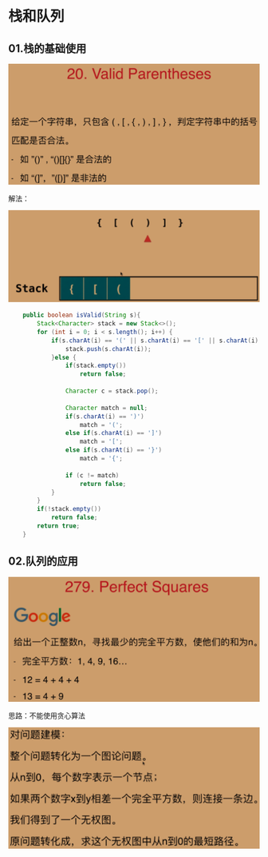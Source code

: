 # 栈和队列

## 01.栈的基础使用

![fail](img/4.1.png)

解法：

![fail](img/4.2.png)

```java
    public boolean isValid(String s){
        Stack<Character> stack = new Stack<>();
        for (int i = 0; i < s.length(); i++) {
            if(s.charAt(i) == '(' || s.charAt(i) == '[' || s.charAt(i) == '{'){
                stack.push(s.charAt(i));
            }else {
                if(stack.empty())
                    return false;

                Character c = stack.pop();

                Character match = null;
                if(s.charAt(i) == ')')
                    match = '(';
                else if(s.charAt(i) == ']')
                    match = '[';
                else if(s.charAt(i) == '}')
                    match = '{';

                if (c != match)
                    return false;
            }
        }
        if(!stack.empty())
            return false;
        return true;
    }
```



## 02.队列的应用

![fail](img/4.3.png)

思路：不能使用贪心算法

![fail](img/4.4.png)